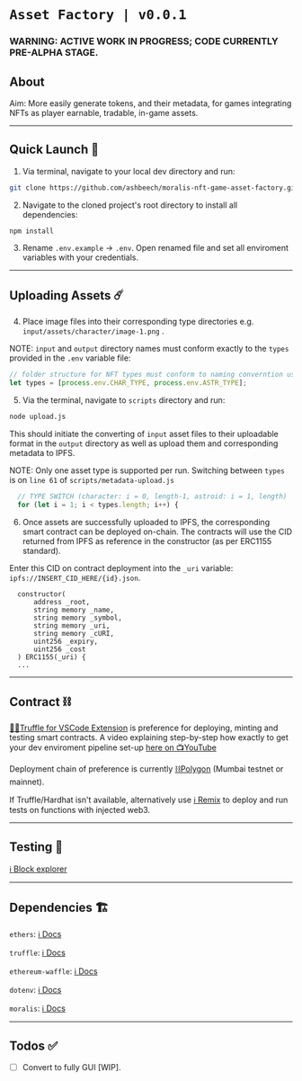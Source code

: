 # `Asset Factory | v0.0.1`

### WARNING: ACTIVE WORK IN PROGRESS; CODE CURRENTLY PRE-ALPHA STAGE.

## About

Aim: More easily generate tokens, and their metadata, for games integrating NFTs as player earnable, tradable, in-game assets.

---

## Quick Launch 🚀

1. Via terminal, navigate to your local dev directory and run:

```sh
git clone https://github.com/ashbeech/moralis-nft-game-asset-factory.git

```

2. Navigate to the cloned project's root directory to install all dependencies:

```sh
npm install

```

3. Rename `.env.example` -> `.env`. Open renamed file and set all enviroment variables with your credentials.

---

## Uploading Assets ☄️

4. Place image files into their corresponding type directories e.g. `input/assets/character/image-1.png` .

NOTE: `input` and `output` directory names must conform exactly to the `types` provided in the `.env` variable file:

```javascript
// folder structure for NFT types must conform to naming converntion used here
let types = [process.env.CHAR_TYPE, process.env.ASTR_TYPE];
```

5. Via the terminal, navigate to `scripts` directory and run:

```sh
node upload.js

```

This should initiate the converting of `input` asset files to their uploadable format in the `output` directory as well as upload them and corresponding metadata to IPFS.

NOTE: Only one asset type is supported per run. Switching between `types` is on `line 61` of `scripts/metadata-upload.js`

```javascript
  // TYPE SWITCH (character: i = 0, length-1, astroid: i = 1, length)
  for (let i = 1; i < types.length; i++) {
```

6. Once assets are successfully uploaded to IPFS, the corresponding smart contract can be deployed on-chain. The contracts will use the CID returned from IPFS as reference in the constructor (as per ERC1155 standard).

Enter this CID on contract deployment into the `_uri` variable: `ipfs://INSERT_CID_HERE/{id}.json`.

```solidity
  constructor(
      address _root,
      string memory _name,
      string memory _symbol,
      string memory _uri,
      string memory _cURI,
      uint256 _expiry,
      uint256 _cost
  ) ERC1155(_uri) {
  ...
```

---

## Contract ⛓

[👷‍♂️Truffle for VSCode Extension](https://trufflesuite.com/docs/vscode-ext/) is preference for deploying, minting and testing smart contracts. A video explaining step-by-step how exactly to get your dev enviroment pipeline set-up [here on 📺YouTube](https://www.youtube.com/watch?v=rTLAkS6D7hE)

Deployment chain of preference is currently [⛓Polygon](https://docs.polygon.technology/docs/develop/hardhat/) (Mumbai testnet or mainnet).

If Truffle/Hardhat isn't available, alternatively use [ℹ️ Remix](http://remix.ethereum.org/) to deploy and run tests on functions with injected web3.

---

## Testing 🧪

[ℹ️ Block explorer](https://mumbai.polygonscan.com/)

---

## Dependencies 🏗

`ethers`: [ℹ️ Docs](https://docs.ethers.io/)

`truffle`: [ℹ️ Docs](https://trufflesuite.com/)

`ethereum-waffle`: [ℹ️ Docs](https://ethereum-waffle.readthedocs.io/en/latest/matchers.html)

`dotenv`: [ℹ️ Docs](https://github.com/motdotla/dotenv#readme)

`moralis`: [ℹ️ Docs](https://www.npmjs.com/package/moralis)

---

## Todos ✅

- [ ] Convert to fully GUI [WIP].
